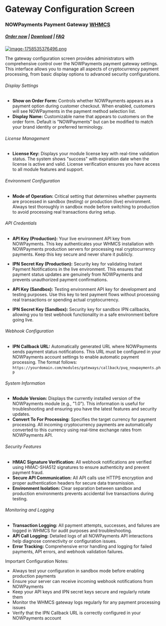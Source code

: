 # Gateway Configuration Screen

### NOWPayments Payment Gateway **[WHMCS](https://puqcloud.com/link.php?id=77)** 

#####  [Order now](https://puqcloud.com/index.php?rp=/store/whmcs-module-nowpayments-payment-gateway) | [Download](https://download.puqcloud.com/WHMCS/gateways/PUQ_WHMCS_PG-nowpayments/) | [FAQ](https://faq.puqcloud.com/)

[![image-1758535376496.png](https://doc.puq.info/uploads/images/gallery/2025-09/scaled-1680-/image-1758535376496.png)](https://doc.puq.info/uploads/images/gallery/2025-09/image-1758535376496.png)

The gateway configuration screen provides administrators with comprehensive control over the NOWPayments payment gateway settings. This interface allows you to manage all aspects of cryptocurrency payment processing, from basic display options to advanced security configurations.

###### Display Settings

- **Show on Order Form:** Controls whether NOWPayments appears as a payment option during customer checkout. When enabled, customers will see NOWPayments in the payment method selection list.
- **Display Name:** Customizable name that appears to customers on the order form. Default is "NOWPayments" but can be modified to match your brand identity or preferred terminology.

###### License Management

- **License Key:** Displays your module license key with real-time validation status. The system shows "success" with expiration date when the license is active and valid. License verification ensures you have access to all module features and support.

###### Environment Configuration

- **Mode of Operation:** Critical setting that determines whether payments are processed in sandbox (testing) or production (live) environment. Always test thoroughly in sandbox mode before switching to production to avoid processing real transactions during setup.

###### API Credentials

- **API Key (Production):** Your live environment API key from NOWPayments. This key authenticates your WHMCS installation with NOWPayments production servers for processing real cryptocurrency payments. Keep this key secure and never share it publicly.
- **IPN Secret Key (Production):** Security key for validating Instant Payment Notifications in the live environment. This ensures that payment status updates are genuinely from NOWPayments and prevents unauthorized payment confirmations.

- **API Key (Sandbox):** Testing environment API key for development and testing purposes. Use this key to test payment flows without processing real transactions or spending actual cryptocurrency.
- **IPN Secret Key (Sandbox):** Security key for sandbox IPN callbacks, allowing you to test webhook functionality in a safe environment before going live.

###### Webhook Configuration

- **IPN Callback URL:** Automatically generated URL where NOWPayments sends payment status notifications. This URL must be configured in your NOWPayments account settings to enable automatic payment processing. The format follows: `https://yourdomain.com/modules/gateways/callback/puq_nowpayments.php`

###### System Information

- **Module Version:** Displays the currently installed version of the NOWPayments module (e.g., "1.0"). This information is useful for troubleshooting and ensuring you have the latest features and security updates.
- **Convert To For Processing:** Specifies the target currency for payment processing. All incoming cryptocurrency payments are automatically converted to this currency using real-time exchange rates from NOWPayments API.

###### Security Features

- **HMAC Signature Verification:** All webhook notifications are verified using HMAC-SHA512 signatures to ensure authenticity and prevent payment fraud.
- **Secure API Communication:** All API calls use HTTPS encryption and proper authentication headers for secure data transmission.
- **Environment Isolation:** Clear separation between sandbox and production environments prevents accidental live transactions during testing.

###### Monitoring and Logging

- **Transaction Logging:** All payment attempts, successes, and failures are logged in WHMCS for audit purposes and troubleshooting.
- **API Call Logging:** Detailed logs of all NOWPayments API interactions help diagnose connectivity or configuration issues.
- **Error Tracking:** Comprehensive error handling and logging for failed payments, API errors, and webhook validation failures.

<p class="callout warning">Important Configuration Notes:</p>

- Always test your configuration in sandbox mode before enabling production payments
- Ensure your server can receive incoming webhook notifications from NOWPayments
- Keep your API keys and IPN secret keys secure and regularly rotate them
- Monitor the WHMCS gateway logs regularly for any payment processing issues
- Verify that the IPN Callback URL is correctly configured in your NOWPayments account

<div id="bkmrk--0"><div></div></div>